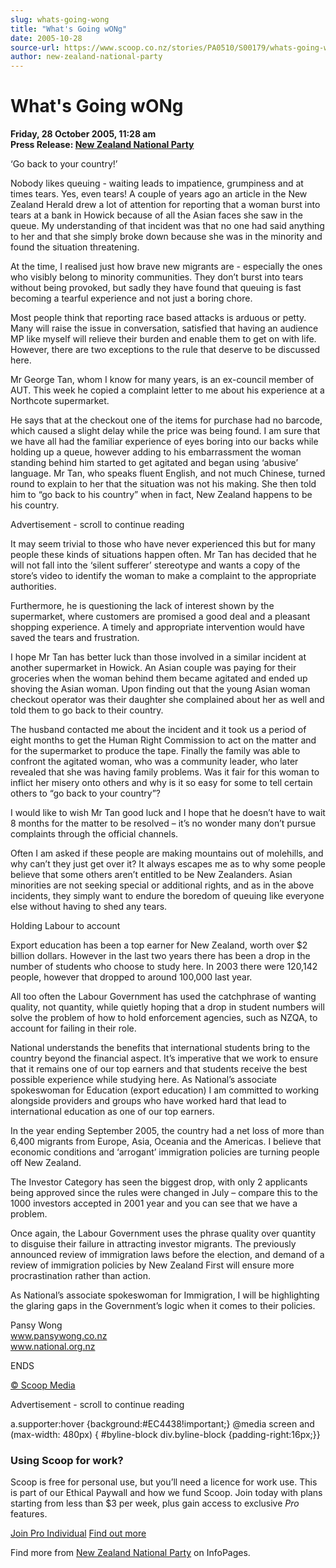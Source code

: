 ```yaml
---
slug: whats-going-wong
title: "What's Going wONg"
date: 2005-10-28
source-url: https://www.scoop.co.nz/stories/PA0510/S00179/whats-going-wong.htm
author: new-zealand-national-party
---
```

What's Going wONg
=================

**Friday, 28 October 2005, 11:28 am**  
**Press Release: [New Zealand National Party](https://info.scoop.co.nz/New_Zealand_National_Party)**

‘Go back to your country!’

Nobody likes queuing - waiting leads to impatience, grumpiness and at times tears. Yes, even tears! A couple of years ago an article in the New Zealand Herald drew a lot of attention for reporting that a woman burst into tears at a bank in Howick because of all the Asian faces she saw in the queue. My understanding of that incident was that no one had said anything to her and that she simply broke down because she was in the minority and found the situation threatening.

At the time, I realised just how brave new migrants are - especially the ones who visibly belong to minority communities. They don’t burst into tears without being provoked, but sadly they have found that queuing is fast becoming a tearful experience and not just a boring chore.

Most people think that reporting race based attacks is arduous or petty. Many will raise the issue in conversation, satisfied that having an audience MP like myself will relieve their burden and enable them to get on with life. However, there are two exceptions to the rule that deserve to be discussed here.

Mr George Tan, whom I know for many years, is an ex-council member of AUT. This week he copied a complaint letter to me about his experience at a Northcote supermarket.

He says that at the checkout one of the items for purchase had no barcode, which caused a slight delay while the price was being found. I am sure that we have all had the familiar experience of eyes boring into our backs while holding up a queue, however adding to his embarrassment the woman standing behind him started to get agitated and began using ‘abusive’ language. Mr Tan, who speaks fluent English, and not much Chinese, turned round to explain to her that the situation was not his making. She then told him to “go back to his country” when in fact, New Zealand happens to be his country.

Advertisement - scroll to continue reading





It may seem trivial to those who have never experienced this but for many people these kinds of situations happen often. Mr Tan has decided that he will not fall into the ‘silent sufferer’ stereotype and wants a copy of the store’s video to identify the woman to make a complaint to the appropriate authorities.

Furthermore, he is questioning the lack of interest shown by the supermarket, where customers are promised a good deal and a pleasant shopping experience. A timely and appropriate intervention would have saved the tears and frustration.

I hope Mr Tan has better luck than those involved in a similar incident at another supermarket in Howick. An Asian couple was paying for their groceries when the woman behind them became agitated and ended up shoving the Asian woman. Upon finding out that the young Asian woman checkout operator was their daughter she complained about her as well and told them to go back to their country.

The husband contacted me about the incident and it took us a period of eight months to get the Human Right Commission to act on the matter and for the supermarket to produce the tape. Finally the family was able to confront the agitated woman, who was a community leader, who later revealed that she was having family problems. Was it fair for this woman to inflict her misery onto others and why is it so easy for some to tell certain others to “go back to your country”?

I would like to wish Mr Tan good luck and I hope that he doesn’t have to wait 8 months for the matter to be resolved – it’s no wonder many don’t pursue complaints through the official channels.

Often I am asked if these people are making mountains out of molehills, and why can’t they just get over it? It always escapes me as to why some people believe that some others aren’t entitled to be New Zealanders. Asian minorities are not seeking special or additional rights, and as in the above incidents, they simply want to endure the boredom of queuing like everyone else without having to shed any tears.

  
Holding Labour to account

Export education has been a top earner for New Zealand, worth over $2 billion dollars. However in the last two years there has been a drop in the number of students who choose to study here. In 2003 there were 120,142 people, however that dropped to around 100,000 last year.

All too often the Labour Government has used the catchphrase of wanting quality, not quantity, while quietly hoping that a drop in student numbers will solve the problem of how to hold enforcement agencies, such as NZQA, to account for failing in their role.

National understands the benefits that international students bring to the country beyond the financial aspect. It’s imperative that we work to ensure that it remains one of our top earners and that students receive the best possible experience while studying here. As National’s associate spokeswoman for Education (export education) I am committed to working alongside providers and groups who have worked hard that lead to international education as one of our top earners.

In the year ending September 2005, the country had a net loss of more than 6,400 migrants from Europe, Asia, Oceania and the Americas. I believe that economic conditions and ‘arrogant’ immigration policies are turning people off New Zealand.

The Investor Category has seen the biggest drop, with only 2 applicants being approved since the rules were changed in July – compare this to the 1000 investors accepted in 2001 year and you can see that we have a problem.

Once again, the Labour Government uses the phrase quality over quantity to disguise their failure in attracting investor migrants. The previously announced review of immigration laws before the election, and demand of a review of immigration policies by New Zealand First will ensure more procrastination rather than action.

As National’s associate spokeswoman for Immigration, I will be highlighting the glaring gaps in the Government’s logic when it comes to their policies.

Pansy Wong  
www.pansywong.co.nz  
www.national.org.nz

ENDS

[© Scoop Media](http://www.scoop.co.nz/about/terms.html)  

Advertisement - scroll to continue reading



a.supporter:hover {background:#EC4438!important;} @media screen and (max-width: 480px) { #byline-block div.byline-block {padding-right:16px;}}

### Using Scoop for work?

Scoop is free for personal use, but you’ll need a licence for work use. This is part of our Ethical Paywall and how we fund Scoop. Join today with plans starting from less than $3 per week, plus gain access to exclusive _Pro_ features.  
  
[Join Pro Individual](https://pro.scoop.co.nz/Individual/?from=ProIn24) [Find out more](https://pro.scoop.co.nz/using-scoop-for-work/?from=ProIn24)

Find more from [New Zealand National Party](https://info.scoop.co.nz/New_Zealand_National_Party) on InfoPages.